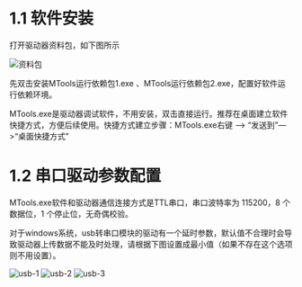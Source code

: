 # <a href="#" id="install"></a>1.1 软件安装
打开驱动器资料包，如下图所示

![资料包](../images/zlb.png)

先双击安装MTools运行依赖包1.exe 、MTools运行依赖包2.exe，配置好软件运行依赖环境。

MTools.exe是驱动器调试软件，不用安装，双击直接运行。推荐在桌面建立软件快捷方式，方便后续使用。快捷方式建立步骤：MTools.exe右键 —> “发送到”—>“桌面快捷方式”

# <a href="#" id="config"></a>1.2 串口驱动参数配置

MTools.exe软件和驱动器通信连接方式是TTL串口，串口波特率为 115200，8 个数据位，1 个停止位，无奇偶校验。

对于windows系统，usb转串口模块的驱动有一个延时参数，默认值不合理时会导致驱动器上传数据不能及时处理，请根据下图设置成最小值（如果不存在这个选项则不用设置）。

![usb-1](../images/usb-1.png)
![usb-2](../images/usb-2.png)
![usb-3](../images/usb-3.png)
